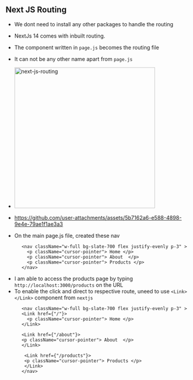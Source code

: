 ## Next JS Routing

- We dont need to install any other packages to handle the routing
- NextJs 14 comes with inbuilt routing.
- The component written in `page.js` becomes the routing file
- It can not be any other name apart from `page.js`

- <img width="377" alt="next-js-routing" src="https://github.com/user-attachments/assets/d2a407e7-2142-4756-8e63-c865435a4ba1">

-  https://github.com/user-attachments/assets/5b7162a6-e588-4898-9e4e-79ae1f1ae3a3

- On the main page.js file, created these nav 
```
      <nav className="w-full bg-slate-700 flex justify-evenly p-3" > 
        <p className="cursor-pointer"> Home </p>
        <p className="cursor-pointer"> About  </p>
        <p className="cursor-pointer"> Products </p>
      </nav>
```

- I am able to access the products page by typing `http://localhost:3000/products` on the URL
- To enable the click and direct to respective route, uneed to use `<Link> </Link>` component from `nextjs`

```
      <nav className="w-full bg-slate-700 flex justify-evenly p-3" > 
      <Link href={"/"}>
        <p className="cursor-pointer"> Home </p>
      </Link>
      
      <Link href={"/about"}>
      <p className="cursor-pointer"> About  </p>
      </Link>
       
       <Link href={"/products"}>
       <p className="cursor-pointer"> Products </p>
       </Link>
      </nav>
```